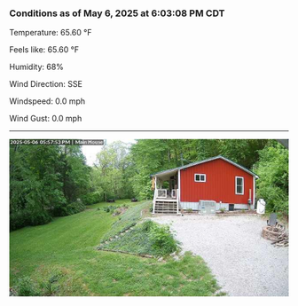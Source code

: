 ### Conditions as of May 6, 2025 at 6:03:08 PM CDT 

Temperature: 65.60 &deg;F

Feels like: 65.60 &deg;F

Humidity: 68%

Wind Direction: SSE

Windspeed: 0.0 mph

Wind Gust: 0.0 mph

---

<img src="./images/latest.jpeg"/>

